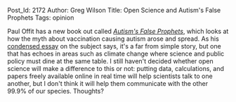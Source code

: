 Post_Id: 2172
Author: Greg Wilson
Title: Open Science and Autism's False Prophets
Tags: opinion

<p>Paul Offit has a new book out called <a href="http://www.amazon.com/Autisms-False-Prophets-Science-Medicine/dp/0231146361"><em>Autism's False Prophets</em></a>, which looks at how the myth about vaccination causing autism arose and spread.  As his <a href="http://www.babble.com/baby/baby-health-safety/dr-paul-offit-autism-and-vaccines-vaccination-safety-child-health/">condensed essay</a> on the subject says, it's a far from simple story, but one that has echoes in areas such as climate change where science and public policy must dine at the same table.  I still haven't decided whether open science will make a difference to this or not: putting data, calculations, and papers freely available online in real time will help scientists talk to one another, but I don't think it will help them communicate with the other 99.9% of our species.  Thoughts?</p>
